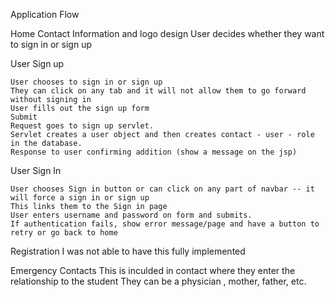 Application Flow

Home
    Contact Information and logo design
    User decides whether they want to sign in or sign up

User Sign up

    User chooses to sign in or sign up
    They can click on any tab and it will not allow them to go forward without signing in
    User fills out the sign up form
    Submit
    Request goes to sign up servlet.
    Servlet creates a user object and then creates contact - user - role in the database.
    Response to user confirming addition (show a message on the jsp)

User Sign In

    User chooses Sign in button or can click on any part of navbar -- it will force a sign in or sign up
    This links them to the Sign in page
    User enters username and password on form and submits.
    If authentication fails, show error message/page and have a button to retry or go back to home

Registration
    I was not able to have this fully implemented

Emergency Contacts
     This is inculded in contact where they enter the relationship to the student
     They can be a physician , mother, father, etc.


